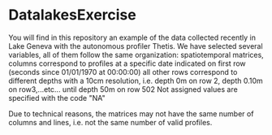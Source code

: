 # DatalakesExercise

You will find in this repository an example of the data collected recently in Lake Geneva with the autonomous profiler Thetis.
We have selected several variables, all of them follow the same organization:
spatiotemporal matrices, columns correspond to profiles at a specific date indicated on first row (seconds since 01/01/1970 at 00:00:00)
all other rows correspond to different depths with a 10cm resolution, i.e. depth 0m on row 2, depth 0.10m on row3,...etc... until depth 50m on row 502
Not assigned values are specified with the code "NA"

Due to technical reasons, the matrices may not have the same number of columns and lines, i.e. not the same number of valid profiles.
